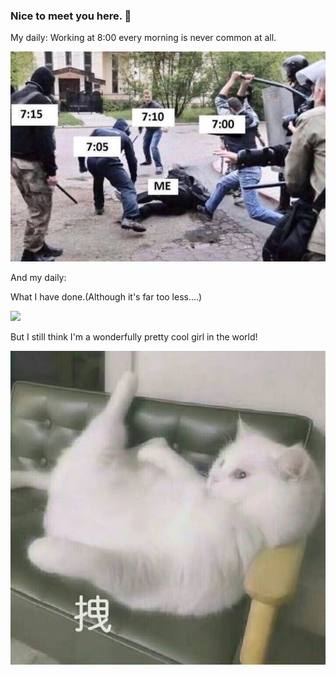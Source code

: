### Nice to meet you here. 👋

<!--
This is a ✨ _special_ ✨ repository because its `README.md` (this file) appears on your GitHub profile.

Here are some ideas to get you started:
- 🤔 I'm doing the AI(Artificial Intelligence) work in school.
-->

<!-- ![`xxx`'s Github stats](https://github-readme-stats.vercel.app/api?username=153084704&show_icons=true) -->
My daily:
  Working at 8:00 every morning is never common at all.
  
![image](https://github.com/153084704/153084704/blob/main/01.png)

And my daily:


What I have done.(Although it's far too less....)

![](https://github-readme-stats.vercel.app/api?username=153084704&theme=tokyonight)

But I still think I'm a wonderfully pretty cool girl in the world!

![image](https://github.com/153084704/153084704/blob/main/03.png)
